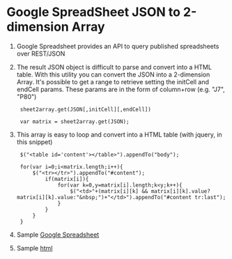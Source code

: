 Google SpreadSheet JSON to 2-dimension Array
====================================================


1. Google Spreadsheet provides an API to query published spreadsheets over REST/JSON

2. The result JSON object is difficult to parse and convert into a HTML table. With this utility you can convert the JSON into a 2-dimension Array. It's possible to get a range to retrieve setting the initCell and endCell params. These params are in the form of column+row (e.g. "J7", "P80")

		sheet2array.get(JSON[,initCell][,endCell])

		var matrix = sheet2array.get(JSON);

3. This array is easy to loop and convert into a HTML table (with jquery, in this snippet)

		$("<table id='content'></table>").appendTo("body"); 

		for(var i=0;i<matrix.length;i++){
			$("<tr></tr>").appendTo("#content");
				if(matrix[i]){
					for(var k=0,y=matrix[i].length;k<y;k++){
						$("<td>"+(matrix[i][k] && matrix[i][k].value?matrix[i][k].value:"&nbsp;")+"</td>").appendTo("#content tr:last");
					}
				}
			}
		}  	

4. Sample [Google Spreadsheet](https://docs.google.com/spreadsheet/ccc?key=0Atg3F02p971FdGl2bUZyUkFjc2hvLUU4R05qak40eXc)

5. Sample [html](http://htmlpreview.github.io/?https://github.com/davidayalas/gspreadsheet2array/master/index.html)